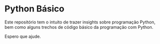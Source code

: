# Python Básico

Este repositório tem o intuito de trazer insights sobre programação Python, bem como alguns trechos de código básico da programação com Python.

Espero que ajude.